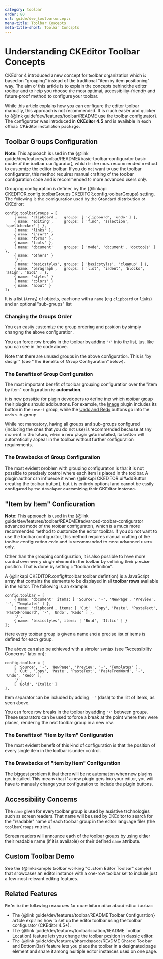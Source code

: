 ```yaml
---
category: toolbar
order: 80
url: guide/dev_toolbarconcepts
menu-title: Toolbar Concepts
meta-title-short: Toolbar Concepts
---
```

# Understanding CKEditor Toolbar Concepts

CKEditor 4 introduced a new concept for toolbar organization which is based on "grouping" instead of the traditional "item by item positioning" way. The aim of this article is to explain the concepts behind the editor toolbar and to help you choose the most optimal, accessibility-friendly and future-proof method to configure your toolbar.

<info-box hint="">
 While this article explains how you can configure the editor toolbar manually, this approach is not recommended. It is much easier and quicker to {@link guide/dev/features/toolbar/README use the toolbar configurator}. The configurator was introduced in <strong>CKEditor 4.5</strong> and is available in each official CKEditor installation package. 
</info-box>

## Toolbar Groups Configuration

**Note:** This approach is used in the {@link guide/dev/features/toolbar/README#basic-toolbar-configurator basic mode of the toolbar configurator}, which is the most recommended method to customize the editor toolbar. If you do not want to use the toolbar configurator, this method requires manual crafting of the toolbar configuration code and is recommended to more advanced users only.

Grouping configuration is defined by the {@linkapi CKEDITOR.config.toolbarGroups CKEDITOR.config.toolbarGroups} setting. The following is the configuration used by the Standard distribution of CKEditor:

	config.toolbarGroups = [
		{ name: 'clipboard',   groups: [ 'clipboard', 'undo' ] },
		{ name: 'editing',     groups: [ 'find', 'selection', 'spellchecker' ] },
		{ name: 'links' },
		{ name: 'insert' },
		{ name: 'forms' },
		{ name: 'tools' },
		{ name: 'document',	   groups: [ 'mode', 'document', 'doctools' ] },
		{ name: 'others' },
		'/',
		{ name: 'basicstyles', groups: [ 'basicstyles', 'cleanup' ] },
		{ name: 'paragraph',   groups: [ 'list', 'indent', 'blocks', 'align', 'bidi' ] },
		{ name: 'styles' },
		{ name: 'colors' },
		{ name: 'about' }
	];

It is a list (`Array`) of objects, each one with a `name` (e.g `clipboard` or `links`) and an optional "sub-groups" list.

### Changing the Groups Order

You can easily customize the group ordering and position by simply changing the above configuration.

You can force row breaks in the toolbar by adding `'/'` into the list, just like you can see in the code above.

Note that there are unused groups in the above configuration. This is "by design" (see "The Benefits of Group Configuration" below).

### The Benefits of Group Configuration

The most important benefit of toolbar grouping configuration over the "item by item" configuration is: **automation**.

It is now possible for plugin developers to define into which toolbar group their plugins should add buttons. For example, the [Image](https://ckeditor.com/cke4/addon/image) plugin includes its button in the `insert` group, while the [Undo and Redo](https://ckeditor.com/cke4/addon/undo) buttons go into the `undo` sub-group.

While not mandatory, having all groups and sub-groups configured (including the ones that you do not use) is recommended because at any moment in the future, when a new plugin gets installed, its button will automatically appear in the toolbar without further configuration requirements.

### The Drawbacks of Group Configuration

The most evident problem with grouping configuration is that it is not possible to precisely control where each item is placed in the toolbar. A plugin author can influence it when {@linkapi CKEDITOR.ui#addButton creating the toolbar button}, but it is entirely optional and cannot be easily configured by the developer customizing their CKEditor instance.

## "Item by Item" Configuration

**Note:** This approach is used in the {@link guide/dev/features/toolbar/README#advanced-toolbar-configurator advanced mode of the toolbar configurator}, which is a much more recommended method to customize the editor toolbar. If you do not want to use the toolbar configurator, this method requires manual crafting of the toolbar configuration code and is recommended to more advanced users only.

Other than the grouping configuration, it is also possible to have more control over every single element in the toolbar by defining their precise position. That is done by setting a "toolbar definition".

A {@linkapi CKEDITOR.config#toolbar toolbar definition} is a JavaScript array that contains the elements to
be displayed in all **toolbar rows** available in the editor. The following is an example:

	config.toolbar = [
		{ name: 'document', items: [ 'Source', '-', 'NewPage', 'Preview', '-', 'Templates' ] },
		{ name: 'clipboard', items: [ 'Cut', 'Copy', 'Paste', 'PasteText', 'PasteFromWord', '-', 'Undo', 'Redo' ] },
		'/',
		{ name: 'basicstyles', items: [ 'Bold', 'Italic' ] }
	];

Here every toolbar group is given a name and a precise list of items is defined for each group.

The above can also be achieved with a simpler syntax (see "Accessibility Concerns" later on):

	config.toolbar = [
		[ 'Source', '-', 'NewPage', 'Preview', '-', 'Templates' ],
		[ 'Cut', 'Copy', 'Paste', 'PasteText', 'PasteFromWord', '-', 'Undo', 'Redo' ],
		'/',
		[ 'Bold', 'Italic' ]
	];

Item separator can be included by adding `'-'` (dash) to the list of items, as seen above.

You can force row breaks in the toolbar by adding `'/'` between groups. These separators can be used to force a
break at the point where they were placed, rendering the next toolbar group in a new row.

### The Benefits of "Item by Item" Configuration

The most evident benefit of this kind of configuration is that the position of every single item in the toolbar is under control.

### The Drawbacks of "Item by Item" Configuration

The biggest problem it that there will be no automation when new plugins get installed. This means that if a new plugin gets into your editor, you will have to manually change your configuration to include the plugin buttons.

## Accessibility Concerns

The `name` given for every toolbar group is used by assistive technologies such as screen
readers. That name will be used by CKEditor to search for the "readable" name of each toolbar group in the editor language files (the `toolbarGroups` entries).

Screen readers will announce each of the toolbar groups by using either their readable name (if it is available) or their defined `name` attribute.

## Custom Toolbar Demo 

See the {@linkexample toolbar working "Custom Editor Toolbar" sample} that showcases an editor instance with a one-row toolbar set to include just a few most relevant editing features.

## Related Features

Refer to the following resources for more information about editor toolbar:

 * The {@link guide/dev/features/toolbar/README Toolbar Configuration} article explains how to set up the editor toolbar using the toolbar configurator (CKEditor 4.5+).
 * The {@link guide/dev/features/toolbarlocation/README Toolbar Location} feature lets you change the toolbar position in classic editor.
 * The {@link guide/dev/features/sharedspace/README Shared Toolbar and Bottom Bar} feature lets you place the toolbar in a designated page element and share it among multiple editor instances used on one page.
